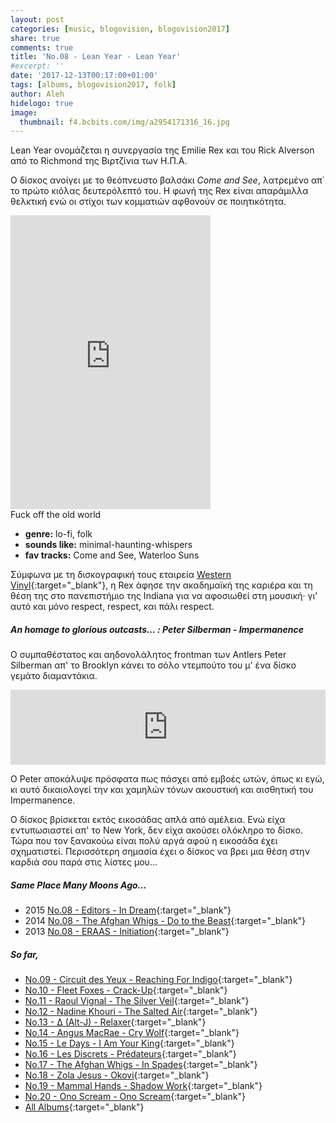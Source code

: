 ```yaml
---
layout: post
categories: [music, blogovision, blogovision2017]
share: true
comments: true
title: 'No.08 - Lean Year - Lean Year'
#excerpt: ''
date: '2017-12-13T00:17:00+01:00'
tags: [albums, blogovision2017, folk]
author: Aleh
hidelogo: true
image:
  thumbnail: f4.bcbits.com/img/a2954171316_16.jpg
---
```

Lean Year ονομάζεται η συνεργασία της Emilie Rex και του Rick Alverson από το Richmond της Βιρτζίνια των Η.Π.Α. 

Ο δίσκος ανοίγει με το θεόπνευστο βαλσάκι *Come and See*, λατρεμένο απ΄ το πρώτο κιόλας δευτερόλεπτό του. Η φωνή της Rex είναι απαράμιλλα θελκτική ενώ οι στίχοι των κομματιών αφθονούν σε ποιητικότητα. 

<iframe style="border: 0; width: 320px; height: 470px;" src="https://bandcamp.com/EmbeddedPlayer/album=1678458000/size=large/bgcol=ffffff/linkcol=0687f5/tracklist=false/track=2723858986/transparent=true/" seamless><a href="http://leanyear.bandcamp.com/album/lean-year">Lean Year by Lean Year</a></iframe>

<div class="central-quote">Fuck off the old world</div>

* **genre:** lo-fi, folk
* **sounds like:**  minimal-haunting-whispers
* **fav tracks:** Come and See, Waterloo Suns

Σύμφωνα με τη δισκογραφική τους εταιρεία [Western Vinyl](http://westernvinyl.com/artists/lean-year){:target="_blank"}, η Rex άφησε την ακαδημαϊκή της καριέρα και τη θέση της στο πανεπιστήμιο της Indiana για να αφοσιωθεί στη μουσική· γι' αυτό και μόνο respect, respect, και πάλι respect.

<div class="text-divider"></div>

##### <i class="fa fa-hand-o-right"></i> An homage to glorious outcasts... : Peter Silberman - Impermanence
Ο συμπαθέστατος και αηδονολάλητος frontman των Antlers Peter Silberman απ' το Brooklyn κάνει το σόλο ντεμπούτο του μ' ένα δίσκο γεμάτο διαμαντάκια.

<iframe style="border: 0; width: 100%; height: 120px;" src="https://bandcamp.com/EmbeddedPlayer/album=839216572/size=large/bgcol=ffffff/linkcol=0687f5/tracklist=false/artwork=small/track=535278078/transparent=true/" seamless><a href="http://petersilberman.bandcamp.com/album/impermanence">Impermanence by Peter Silberman</a></iframe>

Ο Peter αποκάλυψε πρόσφατα πως πάσχει από εμβοές ωτών, όπως κι εγώ, κι αυτό δικαιολογεί την και χαμηλών τόνων ακουστική και αισθητική του Impermanence.

Ο δίσκος βρίσκεται εκτός εικοσάδας απλά από αμέλεια. Ενώ είχα εντυπωσιαστεί απ' το New York, δεν είχα ακούσει ολόκληρο το δίσκο. Τώρα που τον ξανακούω είναι πολύ αργά αφού η εικοσάδα έχει σχηματιστεί. Περισσότερη σημασία έχει ο δίσκος να βρει μια θέση στην καρδιά σου παρά στις λίστες μου...

##### <i class="fa fa-hand-o-right"></i> Same Place Many Moons Ago...

* 2015 [No.08 - Editors - In Dream](/music/blogovision/blogovision2015/blogovision2015-no08/){:target="_blank"}
* 2014 [No.08 - The Afghan Whigs - Do to the Beast](/music/blogovision/blogovision2014/blogovision2014-no08/){:target="_blank"}
* 2013 [No.08 - ERAAS - Initiation](/music/blogovision/blogovision2014/blogovision2014-no08/){:target="_blank"}

##### <i class="fa fa-hand-o-right"></i> So far,

* [No.09 - Circuit des Yeux - Reaching For Indigo](/music/blogovision/blogovision2017/no09/){:target="_blank"}
* [No.10 - Fleet Foxes - Crack-Up](/music/blogovision/blogovision2017/no10/){:target="_blank"}
* [No.11 - Raoul Vignal - The Silver Veil](/music/blogovision/blogovision2017/no11/){:target="_blank"}
* [No.12 - Nadine Khouri - The Salted Air](/music/blogovision/blogovision2017/no12/){:target="_blank"}
* [No.13 - ∆ (Alt-J) - Relaxer](/music/blogovision/blogovision2017/no13/){:target="_blank"}
* [No.14 - Angus MacRae - Cry Wolf](/music/blogovision/blogovision2017/no14/){:target="_blank"}
* [No.15 - Le Days - I Am Your King](/music/blogovision/blogovision2017/no15/){:target="_blank"}
* [No.16 - Les Discrets - Prédateurs](/music/blogovision/blogovision2017/no16/){:target="_blank"}
* [No.17 - The Afghan Whigs - In Spades](/music/blogovision/blogovision2017/no17/){:target="_blank"}
* [No.18 - Zola Jesus - Okovi](/music/blogovision/blogovision2017/no18/){:target="_blank"}
* [No.19 - Mammal Hands - Shadow Work](/music/blogovision/blogovision2017/no19/){:target="_blank"}
* [No.20 - Ono Scream - Ono Scream](/music/blogovision/blogovision2017/no20/){:target="_blank"}
* [All Albums](/music/new-albums-2017/){:target="_blank"}
